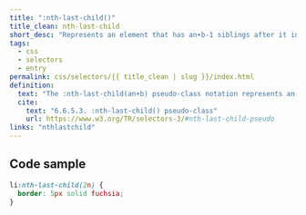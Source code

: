 ```yaml
---
title: ":nth-last-child()"
title_clean: nth-last-child
short_desc: "Represents an element that has an+b-1 siblings after it in the document tree."
tags:
  - css
  - selectors
  - entry
permalink: css/selectors/{{ title_clean | slug }}/index.html
definition:
  text: "The :nth-last-child(an+b) pseudo-class notation represents an element that has an+b-1 siblings after it in the document tree, for any positive integer or zero value of n."
  cite:
    text: "6.6.5.3. :nth-last-child() pseudo-class"
    url: https://www.w3.org/TR/selectors-3/#nth-last-child-pseudo
links: "nthlastchild"
---
```


<h2 class="h3"><span>Code sample</span></h2>

```css
li:nth-last-child(2n) {
  border: 5px solid fuchsia;
}
```

